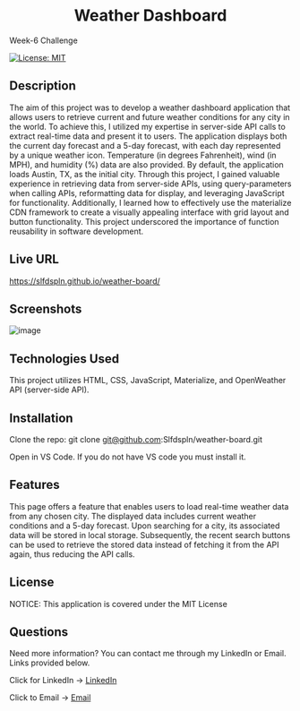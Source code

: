 # <h1 align="center">Weather Dashboard</h1>
Week-6 Challenge

[![License: MIT](https://img.shields.io/badge/License-MIT-yellow.svg)](https://opensource.org/licenses/MIT)


##  Description 
The aim of this project was to develop a weather dashboard application that allows users to retrieve current and future weather conditions for any city in the world. To achieve this, I utilized my expertise in server-side API calls to extract real-time data and present it to users. The application displays both the current day forecast and a 5-day forecast, with each day represented by a unique weather icon. Temperature (in degrees Fahrenheit), wind (in MPH), and humidity (%) data are also provided. By default, the application loads Austin, TX, as the initial city. Through this project, I gained valuable experience in retrieving data from server-side APIs, using query-parameters when calling APIs, reformatting data for display, and leveraging JavaScript for functionality. Additionally, I learned how to effectively use the materialize CDN framework to create a visually appealing interface with grid layout and button functionality. This project underscored the importance of function reusability in software development.

## Live URL 

https://slfdspln.github.io/weather-board/

## Screenshots 

![image](https://user-images.githubusercontent.com/121422214/228717067-12816f81-3af7-43f4-b1c3-aa715b0ae71b.png)

## Technologies Used

This project utilizes HTML, CSS, JavaScript, Materialize, and OpenWeather API (server-side API).

## Installation

Clone the repo: git clone git@github.com:Slfdspln/weather-board.git

Open in VS Code. If you do not have VS code you must install it.

## Features

This page offers a feature that enables users to load real-time weather data from any chosen city. The displayed data includes current weather conditions and a 5-day forecast. Upon searching for a city, its associated data will be stored in local storage. Subsequently, the recent search buttons can be used to retrieve the stored data instead of fetching it from the API again, thus reducing the API calls.

## License

NOTICE: This application is covered under the MIT License

## Questions

Need more information? You can contact me through my LinkedIn or Email. Links provided below.

Click for LinkedIn -> [LinkedIn](mailto:inaliaashanti@gmail.com?subject=[Email]%20Source%20Han%20Sans)

Click to Email -> [Email](https://www.google.com)

